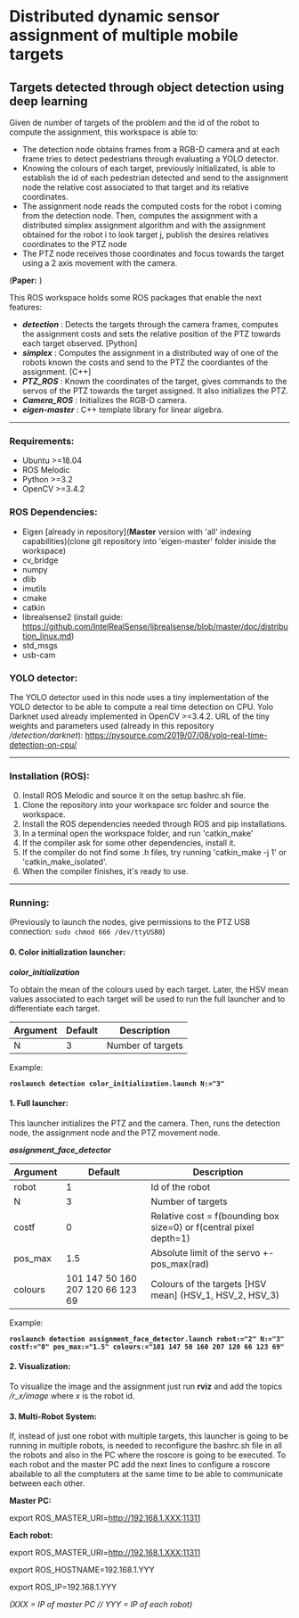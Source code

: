 # Distributed dynamic sensor assignment of multiple mobile targets
## Targets detected through object detection using deep learning

Given de number of targets of the problem and the id of the robot to compute the assignment, this workspace is able to:
- The detection node obtains frames from a RGB-D camera and at each frame tries to detect pedestrians through evaluating a YOLO detector.
- Knowing the colours of each target, previously initializated, is able to establish the id of each pedestrian detected and send to the assignment node the relative cost associated to that target and its relative coordinates.
- The assignment node reads the computed costs for the robot i coming from the detection node. Then, computes the assignment with a distributed simplex assignment algorithm and with the assignment obtained for the robot i to look target j, publish the desires relatives coordinates to the PTZ node 
- The PTZ node receives those coordinates and focus towards the target using a 2 axis movement with the camera.

(**Paper:** )

This ROS workspace holds some ROS packages that enable the next features:

* _**detection**_ : Detects the targets through the camera frames, computes the assignment costs and sets the relative position of the PTZ towards each target observed. [Python]
* _**simplex**_ : Computes the assignment in a distributed way of one of the robots known the costs and send to the PTZ the coordiantes of the assignment. [C++]
* _**PTZ_ROS**_ : Known the coordinates of the target, gives commands to the servos of the PTZ towards the target assigned. It also initializes the PTZ.
* _**Camera_ROS**_ : Initializes the RGB-D camera.
* _**eigen-master**_ : C++ template library for linear algebra.

---

### Requirements:

* Ubuntu >=18.04
* ROS Melodic
* Python >=3.2
* OpenCV >=3.4.2

### ROS Dependencies:

* Eigen [already in repository](**Master** version with 'all' indexing capabilities)(clone git repository into 'eigen-master' folder iniside the workspace)
* cv_bridge
* numpy
* dlib
* imutils
* cmake
* catkin
* librealsense2 (install guide: https://github.com/IntelRealSense/librealsense/blob/master/doc/distribution_linux.md)
* std_msgs
* usb-cam

### YOLO detector:
The YOLO detector used in this node uses a tiny implementation of the YOLO detector to be able to compute a real time detection on CPU. 
Yolo Darknet used already implemented in OpenCV >=3.4.2.
URL of the tiny weights and parameters used (already in this repository */detection/darknet*): https://pysource.com/2019/07/08/yolo-real-time-detection-on-cpu/

---

### Installation (ROS):

0. Install ROS Melodic and source it on the setup bashrc.sh file.
1. Clone the repository into your workspace src folder and source the workspace.
2. Install the ROS dependencies needed through ROS and pip installations.
3. In a terminal open the workspace folder, and run 'catkin_make'
4. If the compiler ask for some other dependencies, install it.
5. If the compiler do not find some .h files, try running 'catkin_make -j 1' or 'catkin_make_isolated'.
6. When the compiler finishes, it's ready to use.

---

### Running:

(Previously to launch the nodes, give permissions to the PTZ USB connection: `sudo chmod 666 /dev/ttyUSB0`)

#### 0. Color initialization launcher:

_**color_initialization**_

To obtain the mean of the colours used by each target. Later, the HSV mean values associated to each target will be used to run the full launcher and to differentiate each target.

Argument | Default | Description
------------ | ------------- | -------------
N | 3 | Number of targets

Example:

**`roslaunch detection color_initialization.launch N:="3"`**

#### 1. Full launcher:

This launcher initializes the PTZ and the camera. Then, runs the detection node, the assignment node and the PTZ movement node.

_**assignment_face_detector**_

Argument | Default | Description
------------ | ------------- | -------------
robot | 1 | Id of the robot
N | 3 | Number of targets
costf | 0 | Relative cost = f(bounding box size=0) or f(central pixel depth=1)
pos_max | 1.5 | Absolute limit of the servo +-pos_max(rad)
colours | 101 147 50 160 207 120 66 123 69 | Colours of the targets [HSV mean] (HSV_1, HSV_2, HSV_3)

Example:

**`roslaunch detection assignment_face_detector.launch robot:="2" N:="3" costf:="0" pos_max:="1.5" colours:="101 147 50 160 207 120 66 123 69"`**

#### 2. Visualization:

To visualize the image and the assignment just run **rviz** and add the topics */r_x/image* where *x* is the robot id.

#### 3. Multi-Robot System:

If, instead of just one robot with multiple targets, this launcher is going to be running in multiple robots, is needed to reconfigure the bashrc.sh file in all the robots and also in the PC where the roscore is going to be executed. To each robot and the master PC add the next lines to configure a roscore abailable to all the comptuters at the same time to be able to communicate between each other.

**Master PC:**

export ROS_MASTER_URI=http://192.168.1.XXX:11311

**Each robot:**

export ROS_MASTER_URI=http://192.168.1.XXX:11311

export ROS_HOSTNAME=192.168.1.YYY

export ROS_IP=192.168.1.YYY

*(XXX = IP of master PC // YYY = IP of each robot)*
